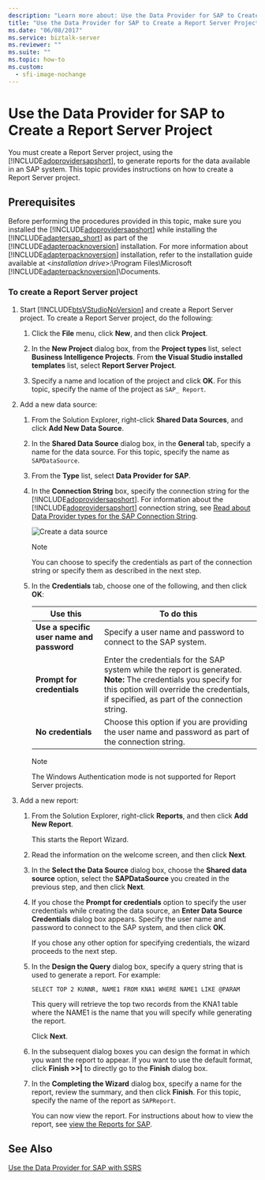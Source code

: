 ```yaml
---
description: "Learn more about: Use the Data Provider for SAP to Create a Report Server Project"
title: "Use the Data Provider for SAP to Create a Report Server Project"
ms.date: "06/08/2017"
ms.service: biztalk-server
ms.reviewer: ""
ms.suite: ""
ms.topic: how-to
ms.custom:
  - sfi-image-nochange
---
```

# Use the Data Provider for SAP to Create a Report Server Project
You must create a Report Server project, using the [!INCLUDE[adoprovidersapshort](../../includes/adoprovidersapshort-md.md)], to generate reports for the data available in an SAP system. This topic provides instructions on how to create a Report Server project.  
  
## Prerequisites  
 Before performing the procedures provided in this topic, make sure you installed the [!INCLUDE[adoprovidersapshort](../../includes/adoprovidersapshort-md.md)] while installing the [!INCLUDE[adaptersap_short](../../includes/adaptersap-short-md.md)] as part of the [!INCLUDE[adapterpacknoversion](../../includes/adapterpacknoversion-md.md)] installation. For more information about [!INCLUDE[adapterpacknoversion](../../includes/adapterpacknoversion-md.md)] installation, refer to the installation guide available at \<*installation drive*\>:\Program Files\Microsoft [!INCLUDE[adapterpacknoversion](../../includes/adapterpacknoversion-md.md)]\Documents.  
  
### To create a Report Server project  
  
1. Start [!INCLUDE[btsVStudioNoVersion](../../includes/btsvstudionoversion-md.md)] and create a Report Server project. To create a Report Server project, do the following:  
  
   1.  Click the **File** menu, click **New**, and then click **Project**.  
  
   2.  In the **New Project** dialog box, from the **Project types** list, select **Business Intelligence Projects**. From **the Visual Studio installed templates** list, select **Report Server Project**.  
  
   3.  Specify a name and location of the project and click **OK**. For this topic, specify the name of the project as `SAP_ Report`.  
  
2. Add a new data source:  
  
   1. From the Solution Explorer, right-click **Shared Data Sources**, and click **Add New Data Source**.  
  
   2. In the **Shared Data Source** dialog box, in the **General** tab, specify a name for the data source. For this topic, specify the name as `SAPDataSource`.  
  
   3. From the **Type** list, select **Data Provider for SAP**.  
  
   4. In the **Connection String** box, specify the connection string for the [!INCLUDE[adoprovidersapshort](../../includes/adoprovidersapshort-md.md)]. For information about the [!INCLUDE[adoprovidersapshort](../../includes/adoprovidersapshort-md.md)] connection string, see [Read about Data Provider types for the SAP Connection String](../../adapters-and-accelerators/adapter-sap/read-about-data-provider-types-for-the-sap-connection-string.md).  
  
       ![Create a data source](../../adapters-and-accelerators/adapter-sap/media/8494c1a5-5e68-4178-a005-a6ea56d97ad7.gif "8494c1a5-5e68-4178-a005-a6ea56d97ad7")  
  
      > [!NOTE]
      >  You can choose to specify the credentials as part of the connection string or specify them as described in the next step.  
  
   5. In the **Credentials** tab, choose one of the following, and then click **OK**:  
  
      |Use this|To do this|  
      |--------------|----------------|  
      |**Use a specific user name and password**|Specify a user name and password to connect to the SAP system.|  
      |**Prompt for credentials**|Enter the credentials for the SAP system while the report is generated. **Note:**  The credentials you specify for this option will override the credentials, if specified, as part of the connection string.|  
      |**No credentials**|Choose this option if you are providing the user name and password as part of the connection string.|  
  
      > [!NOTE]
      >  The Windows Authentication mode is not supported for Report Server projects.  
  
3. Add a new report:  
  
   1. From the Solution Explorer, right-click **Reports**, and then click **Add New Report**.  
  
       This starts the Report Wizard.  
  
   2. Read the information on the welcome screen, and then click **Next**.  
  
   3. In the **Select the Data Source** dialog box, choose the **Shared data source** option, select the **SAPDataSource** you created in the previous step, and then click **Next**.  
  
   4. If you chose the **Prompt for credentials** option to specify the user credentials while creating the data source, an **Enter Data Source Credentials** dialog box appears. Specify the user name and password to connect to the SAP system, and then click **OK**.  
  
       If you chose any other option for specifying credentials, the wizard proceeds to the next step.  
  
   5. In the **Design the Query** dialog box, specify a query string that is used to generate a report. For example:  
  
      ```  
      SELECT TOP 2 KUNNR, NAME1 FROM KNA1 WHERE NAME1 LIKE @PARAM  
      ```  
  
       This query will retrieve the top two records from the KNA1 table where the NAME1 is the name that you will specify while generating the report.  
  
       Click **Next**.  
  
   6. In the subsequent dialog boxes you can design the format in which you want the report to appear. If you want to use the default format, click **Finish >>&#124;** to directly go to the **Finish** dialog box.  
  
   7. In the **Completing the Wizard** dialog box, specify a name for the report, review the summary, and then click **Finish**. For this topic, specify the name of the report as `SAPReport`.  
  
      You can now view the report. For instructions about how to view the report, see [view the Reports for SAP](../../adapters-and-accelerators/adapter-sap/view-the-reports-for-sap.md).  
  
## See Also  
 [Use the Data Provider for SAP with SSRS](../../adapters-and-accelerators/adapter-sap/use-the-data-provider-for-sap-with-ssrs.md)
